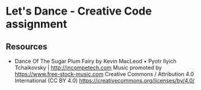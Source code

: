 # Let's Dance - Creative Code assignment


## Resources
- Dance Of The Sugar Plum Fairy by Kevin MacLeod  •  Pyotr Ilyich Tchaikovsky | http://incompetech.com Music promoted by https://www.free-stock-music.com Creative Commons / Attribution 4.0 International (CC BY 4.0) https://creativecommons.org/licenses/by/4.0/

